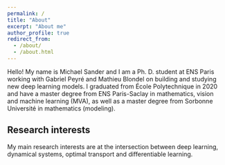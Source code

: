 ```yaml
---
permalink: /
title: "About"
excerpt: "About me"
author_profile: true
redirect_from: 
  - /about/
  - /about.html
---
```


Hello! My name is Michael Sander and I am a Ph. D. student at ENS Paris working with Gabriel Peyré and Mathieu Blondel on building and studying new deep learning models. 
I graduated from École Polytechnique in 2020 and have a master degree from ENS Paris-Saclay in mathematics, vision and machine learning (MVA), as well as a master degree from Sorbonne Université in mathematics (modeling).  

Research interests
---

My main research interests are at the intersection between deep learning, dynamical systems, optimal transport and differentiable learning.